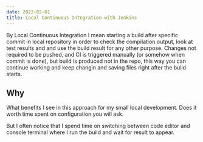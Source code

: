 ```yaml
---
date: 2022-02-01
title: Local Continuous Integration with Jenkins
---
```


By Local Continuous Integration I mean starting a build after specific commit in local repository in order to check the compilation output, look at test results and and use the build result for any other purpose. Changes not required to be pushed, and CI is triggered manually (or somehow when commit is done), but build is produced not in the repo, this way you can continue working and keep changin and saving files right after the build starts.

## Why

What benefits I see in this approach for my small local development. Does it worth time spent on configuration you will ask.

But I often notice that I spend time on switching between code editor and console terminal where I run the build and wait for result to appear.